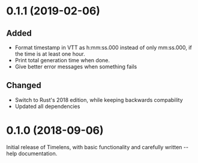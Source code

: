 # 0.1.1 (2019-02-06)

## Added
- Format timestamp in VTT as h:mm:ss.000 instead of only mm:ss.000, if the time is at least one hour.
- Print total generation time when done.
- Give better error messages when something fails

## Changed
- Switch to Rust's 2018 edition, while keeping backwards compability
- Updated all dependencies

# 0.1.0 (2018-09-06)

Initial release of Timelens, with basic functionality and carefully written --help documentation.
